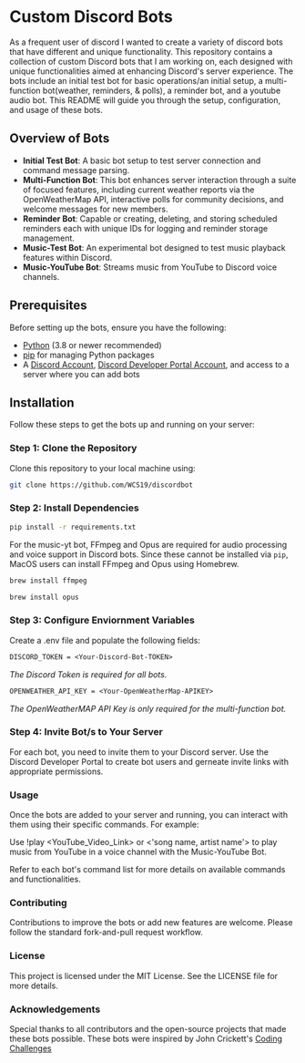 # Custom Discord Bots

As a frequent user of discord I wanted to create a variety of discord bots that have different and unique functionality. This repository contains a collection of custom Discord bots that I am working on, each designed with unique functionalities aimed at enhancing Discord's server experience. The bots include an initial test bot for basic operations/an initial setup, a multi-function bot(weather, reminders, & polls), a reminder bot, and a youtube audio bot. This README will guide you through the setup, configuration, and usage of these bots.

## Overview of Bots

- **Initial Test Bot**: A basic bot setup to test server connection and command message parsing.
- **Multi-Function Bot**: This bot enhances server interaction through a suite of focused features, including current weather reports via the OpenWeatherMap API, interactive polls for community decisions, and  welcome messages for new members.
- **Reminder Bot**: Capable or creating, deleting, and storing scheduled reminders each with unique IDs for logging and reminder storage management.
- **Music-Test Bot**: An experimental bot designed to test music playback features within Discord.
- **Music-YouTube Bot**: Streams music from YouTube to Discord voice channels.


## Prerequisites

Before setting up the bots, ensure you have the following:

- [Python](https://www.python.org/downloads/) (3.8 or newer recommended)
- [pip](https://pip.pypa.io/en/stable/installation/) for managing Python packages
- A [Discord Account](https://discord.com/), [Discord Developer Portal Account](https://discord.com/developers/docs/intro), and access to a server where you can add bots

## Installation

Follow these steps to get the bots up and running on your server:

### Step 1: Clone the Repository


Clone this repository to your local machine using:

```bash
git clone https://github.com/WCS19/discordbot
```

### Step 2: Install Dependencies
```bash
pip install -r requirements.txt
```

For the music-yt bot, FFmpeg and Opus are required for audio processing and voice support in Discord bots. Since these cannot be installed via `pip`, MacOS users can install FFmpeg and Opus using Homebrew.

```bash
brew install ffmpeg
```
```bash
brew install opus
```
### Step 3: Configure Enviornment Variables
Create a .env file and populate the following fields:
```.txt
DISCORD_TOKEN = <Your-Discord-Bot-TOKEN>
```
*The Discord Token is required for all bots.*

```.txt
OPENWEATHER_API_KEY = <Your-OpenWeatherMap-APIKEY>
```
*The OpenWeatherMAP API Key is only required for the multi-function bot.*

### Step 4: Invite Bot/s to Your Server

For each bot, you need to invite them to your Discord server. Use the Discord Developer 
Portal to create bot users and gerneate invite links with appropriate permissions.

### Usage

Once the bots are added to your server and running, you can interact with them using their specific commands. For example:

Use !play <YouTube_Video_Link> or <'song name, artist name'> to play music from YouTube in a voice channel with the Music-YouTube Bot.

Refer to each bot's command list for more details on available commands and functionalities.

### Contributing
Contributions to improve the bots or add new features are welcome. Please follow the standard fork-and-pull request workflow.

### License
This project is licensed under the MIT License. See the LICENSE file for more details.

### Acknowledgements

Special thanks to all contributors and the open-source projects that made these bots possible. These 
bots were inspired by John Crickett's [Coding Challenges](https://codingchallenges.fyi/challenges/challenge-discord)